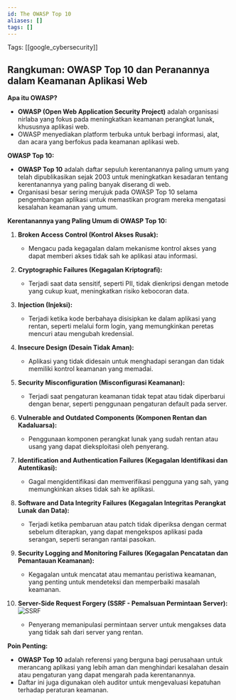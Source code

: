 ```yaml
---
id: The OWASP Top 10
aliases: []
tags: []
---
```


Tags: [[google_cybersecurity]]

## Rangkuman: OWASP Top 10 dan Peranannya dalam Keamanan Aplikasi Web

**Apa itu OWASP?**
- **OWASP (Open Web Application Security Project)** adalah organisasi nirlaba yang fokus pada meningkatkan keamanan perangkat lunak, khususnya aplikasi web.
- OWASP menyediakan platform terbuka untuk berbagi informasi, alat, dan acara yang berfokus pada keamanan aplikasi web.

**OWASP Top 10:**
- **OWASP Top 10** adalah daftar sepuluh kerentanannya paling umum yang telah dipublikasikan sejak 2003 untuk meningkatkan kesadaran tentang kerentanannya yang paling banyak diserang di web.
- Organisasi besar sering merujuk pada OWASP Top 10 selama pengembangan aplikasi untuk memastikan program mereka mengatasi kesalahan keamanan yang umum.

**Kerentanannya yang Paling Umum di OWASP Top 10:**
1. **Broken Access Control (Kontrol Akses Rusak):**
   - Mengacu pada kegagalan dalam mekanisme kontrol akses yang dapat memberi akses tidak sah ke aplikasi atau informasi.

2. **Cryptographic Failures (Kegagalan Kriptografi):**
   - Terjadi saat data sensitif, seperti PII, tidak dienkripsi dengan metode yang cukup kuat, meningkatkan risiko kebocoran data.

3. **Injection (Injeksi):**
   - Terjadi ketika kode berbahaya disisipkan ke dalam aplikasi yang rentan, seperti melalui form login, yang memungkinkan peretas mencuri atau mengubah kredensial.

4. **Insecure Design (Desain Tidak Aman):**
   - Aplikasi yang tidak didesain untuk menghadapi serangan dan tidak memiliki kontrol keamanan yang memadai.

5. **Security Misconfiguration (Misconfigurasi Keamanan):**
   - Terjadi saat pengaturan keamanan tidak tepat atau tidak diperbarui dengan benar, seperti penggunaan pengaturan default pada server.

6. **Vulnerable and Outdated Components (Komponen Rentan dan Kadaluarsa):**
   - Penggunaan komponen perangkat lunak yang sudah rentan atau usang yang dapat dieksploitasi oleh penyerang.

7. **Identification and Authentication Failures (Kegagalan Identifikasi dan Autentikasi):**
   - Gagal mengidentifikasi dan memverifikasi pengguna yang sah, yang memungkinkan akses tidak sah ke aplikasi.

8. **Software and Data Integrity Failures (Kegagalan Integritas Perangkat Lunak dan Data):**
   - Terjadi ketika pembaruan atau patch tidak diperiksa dengan cermat sebelum diterapkan, yang dapat mengekspos aplikasi pada serangan, seperti serangan rantai pasokan.

9. **Security Logging and Monitoring Failures (Kegagalan Pencatatan dan Pemantauan Keamanan):**
   - Kegagalan untuk mencatat atau memantau peristiwa keamanan, yang penting untuk mendeteksi dan memperbaiki masalah keamanan.

10. **Server-Side Request Forgery (SSRF - Pemalsuan Permintaan Server):**
![SSRF](https://d3c33hcgiwev3.cloudfront.net/imageAssetProxy.v1/DT6Hkom1RcugsbS_BFgoLw_7e1de97a7fdc4e00b7c9b14a0ad5fcf1_Pfjezx6XbwJ_TAJbWmCtLMpwLX4YD2xP4Se2IJeQF4uTD6BtqNXlcpObbGHeJuzWlxr5A3WqWQzZ2K6E6kFLsX3JiI0bxbFtWFjNUCxZTgs7ftpEgVEcI87zvBxN2flvGXs37nW_RJF0QVLY7798FCXB9pAH_uUI3zYLbXOiOpGcdhti00aMTwl7xbMFpg?expiry=1736121600000&hmac=frdJ8Y8ZYQacFk6sdKe6Hc49zmhXv72lmPjMZEl8aks)
    - Penyerang memanipulasi permintaan server untuk mengakses data yang tidak sah dari server yang rentan.

**Poin Penting:**
- **OWASP Top 10** adalah referensi yang berguna bagi perusahaan untuk merancang aplikasi yang lebih aman dan menghindari kesalahan desain atau pengaturan yang dapat mengarah pada kerentanannya.
- Daftar ini juga digunakan oleh auditor untuk mengevaluasi kepatuhan terhadap peraturan keamanan.

